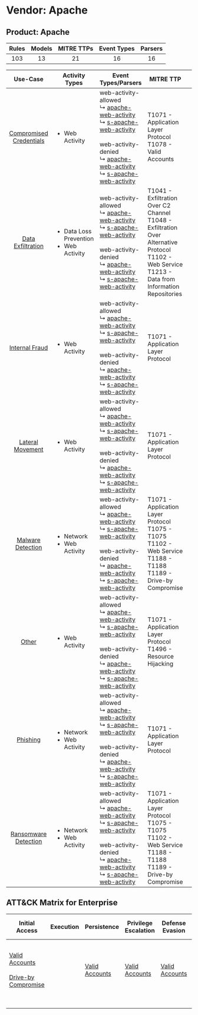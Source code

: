 Vendor: Apache
==============
Product: Apache
---------------
| Rules | Models | MITRE TTPs | Event Types | Parsers |
|:-----:|:------:|:----------:|:-----------:|:-------:|
|  103  |   13   |     21     |     16      |   16    |

|                                 Use-Case                                  | Activity Types                                              | Event Types/Parsers                                                                                                                                                                                                                                                                                                                                                               | MITRE TTP                                                                                                                                                       | Content                                              |
|:-------------------------------------------------------------------------:| ----------------------------------------------------------- | --------------------------------------------------------------------------------------------------------------------------------------------------------------------------------------------------------------------------------------------------------------------------------------------------------------------------------------------------------------------------------- | --------------------------------------------------------------------------------------------------------------------------------------------------------------- | ---------------------------------------------------- |
| [Compromised Credentials](../UseCases/usecase_compromised_credentials.md) | <ul><li>Web Activity</li></ul>                              |  web-activity-allowed<br> ↳ [apache-web-activity](../Parsers/parserContent_apache-web-activity.md)<br> ↳ [s-apache-web-activity](../Parsers/parserContent_s-apache-web-activity.md)<br><br> web-activity-denied<br> ↳ [apache-web-activity](../Parsers/parserContent_apache-web-activity.md)<br> ↳ [s-apache-web-activity](../Parsers/parserContent_s-apache-web-activity.md)<br> | T1071 - Application Layer Protocol<br>T1078 - Valid Accounts<br>                                                                                                | <ul><li>11 Rules</li></ul><ul><li>1 Models</li></ul> |
|       [Data Exfiltration](../UseCases/usecase_data_exfiltration.md)       | <ul><li>Data Loss Prevention</li><li>Web Activity</li></ul> |  web-activity-allowed<br> ↳ [apache-web-activity](../Parsers/parserContent_apache-web-activity.md)<br> ↳ [s-apache-web-activity](../Parsers/parserContent_s-apache-web-activity.md)<br><br> web-activity-denied<br> ↳ [apache-web-activity](../Parsers/parserContent_apache-web-activity.md)<br> ↳ [s-apache-web-activity](../Parsers/parserContent_s-apache-web-activity.md)<br> | T1041 - Exfiltration Over C2 Channel<br>T1048 - Exfiltration Over Alternative Protocol<br>T1102 - Web Service<br>T1213 - Data from Information Repositories<br> | <ul><li>3 Rules</li></ul>                            |
|          [Internal Fraud](../UseCases/usecase_internal_fraud.md)          | <ul><li>Web Activity</li></ul>                              |  web-activity-allowed<br> ↳ [apache-web-activity](../Parsers/parserContent_apache-web-activity.md)<br> ↳ [s-apache-web-activity](../Parsers/parserContent_s-apache-web-activity.md)<br><br> web-activity-denied<br> ↳ [apache-web-activity](../Parsers/parserContent_apache-web-activity.md)<br> ↳ [s-apache-web-activity](../Parsers/parserContent_s-apache-web-activity.md)<br> | T1071 - Application Layer Protocol<br>                                                                                                                          | <ul><li>3 Rules</li></ul><ul><li>2 Models</li></ul>  |
|        [Lateral Movement](../UseCases/usecase_lateral_movement.md)        | <ul><li>Web Activity</li></ul>                              |  web-activity-allowed<br> ↳ [apache-web-activity](../Parsers/parserContent_apache-web-activity.md)<br> ↳ [s-apache-web-activity](../Parsers/parserContent_s-apache-web-activity.md)<br><br> web-activity-denied<br> ↳ [apache-web-activity](../Parsers/parserContent_apache-web-activity.md)<br> ↳ [s-apache-web-activity](../Parsers/parserContent_s-apache-web-activity.md)<br> | T1071 - Application Layer Protocol<br>                                                                                                                          | <ul><li>5 Rules</li></ul><ul><li>3 Models</li></ul>  |
|       [Malware Detection](../UseCases/usecase_malware_detection.md)       | <ul><li>Network</li><li>Web Activity</li></ul>              |  web-activity-allowed<br> ↳ [apache-web-activity](../Parsers/parserContent_apache-web-activity.md)<br> ↳ [s-apache-web-activity](../Parsers/parserContent_s-apache-web-activity.md)<br><br> web-activity-denied<br> ↳ [apache-web-activity](../Parsers/parserContent_apache-web-activity.md)<br> ↳ [s-apache-web-activity](../Parsers/parserContent_s-apache-web-activity.md)<br> | T1071 - Application Layer Protocol<br>T1075 - T1075<br>T1102 - Web Service<br>T1188 - T1188<br>T1189 - Drive-by Compromise<br>                                  | <ul><li>36 Rules</li></ul><ul><li>4 Models</li></ul> |
|                   [Other](../UseCases/usecase_other.md)                   | <ul><li>Web Activity</li></ul>                              |  web-activity-allowed<br> ↳ [apache-web-activity](../Parsers/parserContent_apache-web-activity.md)<br> ↳ [s-apache-web-activity](../Parsers/parserContent_s-apache-web-activity.md)<br><br> web-activity-denied<br> ↳ [apache-web-activity](../Parsers/parserContent_apache-web-activity.md)<br> ↳ [s-apache-web-activity](../Parsers/parserContent_s-apache-web-activity.md)<br> | T1071 - Application Layer Protocol<br>T1496 - Resource Hijacking<br>                                                                                            | <ul><li>2 Rules</li></ul>                            |
|                [Phishing](../UseCases/usecase_phishing.md)                | <ul><li>Network</li><li>Web Activity</li></ul>              |  web-activity-allowed<br> ↳ [apache-web-activity](../Parsers/parserContent_apache-web-activity.md)<br> ↳ [s-apache-web-activity](../Parsers/parserContent_s-apache-web-activity.md)<br><br> web-activity-denied<br> ↳ [apache-web-activity](../Parsers/parserContent_apache-web-activity.md)<br> ↳ [s-apache-web-activity](../Parsers/parserContent_s-apache-web-activity.md)<br> | T1071 - Application Layer Protocol<br>                                                                                                                          | <ul><li>8 Rules</li></ul>                            |
|    [Ransomware Detection](../UseCases/usecase_ransomware_detection.md)    | <ul><li>Network</li><li>Web Activity</li></ul>              |  web-activity-allowed<br> ↳ [apache-web-activity](../Parsers/parserContent_apache-web-activity.md)<br> ↳ [s-apache-web-activity](../Parsers/parserContent_s-apache-web-activity.md)<br><br> web-activity-denied<br> ↳ [apache-web-activity](../Parsers/parserContent_apache-web-activity.md)<br> ↳ [s-apache-web-activity](../Parsers/parserContent_s-apache-web-activity.md)<br> | T1071 - Application Layer Protocol<br>T1075 - T1075<br>T1102 - Web Service<br>T1188 - T1188<br>T1189 - Drive-by Compromise<br>                                  | <ul><li>35 Rules</li></ul><ul><li>3 Models</li></ul> |

ATT&CK Matrix for Enterprise
----------------------------
| Initial Access                                                                                                                              | Execution | Persistence                                                         | Privilege Escalation                                                | Defense Evasion                                                     | Credential Access | Discovery | Lateral Movement | Collection                                                                              | Command and Control                                                                                                                             | Exfiltration                                                                                                                                                                 | Impact                                                                  |
| ------------------------------------------------------------------------------------------------------------------------------------------- | --------- | ------------------------------------------------------------------- | ------------------------------------------------------------------- | ------------------------------------------------------------------- | ----------------- | --------- | ---------------- | --------------------------------------------------------------------------------------- | ----------------------------------------------------------------------------------------------------------------------------------------------- | ---------------------------------------------------------------------------------------------------------------------------------------------------------------------------- | ----------------------------------------------------------------------- |
| [Valid Accounts](https://attack.mitre.org/techniques/T1078)<br><br>[Drive-by Compromise](https://attack.mitre.org/techniques/T1189)<br><br> |           | [Valid Accounts](https://attack.mitre.org/techniques/T1078)<br><br> | [Valid Accounts](https://attack.mitre.org/techniques/T1078)<br><br> | [Valid Accounts](https://attack.mitre.org/techniques/T1078)<br><br> |                   |           |                  | [Data from Information Repositories](https://attack.mitre.org/techniques/T1213)<br><br> | [Web Service](https://attack.mitre.org/techniques/T1102)<br><br>[Application Layer Protocol](https://attack.mitre.org/techniques/T1071)<br><br> | [Exfiltration Over Alternative Protocol](https://attack.mitre.org/techniques/T1048)<br><br>[Exfiltration Over C2 Channel](https://attack.mitre.org/techniques/T1041)<br><br> | [Resource Hijacking](https://attack.mitre.org/techniques/T1496)<br><br> |